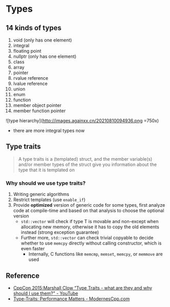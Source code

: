 # Types

## 14 kinds of types
1. void (only has one element)
2. integral
3. floating point
4. nullptr (only has one element)
5. class
6. array
7. pointer
8. rvalue reference
9. lvalue reference
10. union
11. enum
12. function
13. member object pointer
13. member function pointer

![type hierarchy](http://images.againxx.cn/20210810094936.png =750x)
* there are more integral types now

## Type traits
> A type traits is a (templated) struct, and the member variable(s) and/or member types of the struct give you information about the type that it is templated on

### Why should we use type traits?
1. Writing generic algorithms
2. Restrict templates (use `enable_if`)
3. Provide **optimized** version of generic code for some types, first analyze code at compile-time and based on that analysis to choose the optional version
    - `std::vector` will check if type T is movable and non-except when allocating new memory, otherwise it has to copy the old elements instead (strong exception guarantee)
    - Further more, `std::vector` can check trivial copyable to decide whether to use `memcpy` directly without calling constructor, which is even faster
        - Internally, C functions like `memcmp`, `memset`, `memcpy`, or `memmove` are used

## Reference
* [CppCon 2015:Marshall Clow “Type Traits - what are they and why should I use them?" - YouTube](https://www.youtube.com/watch?v=VvbTP_k_Df4)
* [Type-Traits: Performance Matters - ModernesCpp.com](https://www.modernescpp.com/index.php/type-traits-performance-matters)
